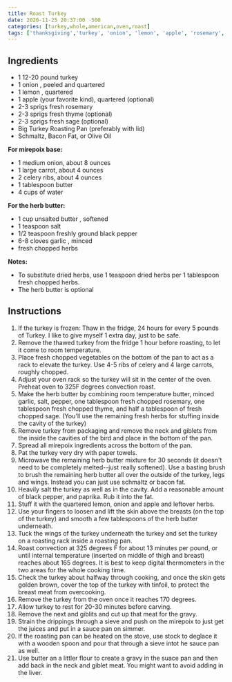 ```yaml
---
title: Roast Turkey
date: 2020-11-25 20:37:00 -500
categories: [turkey,whole,american,oven,roast]
tags: ['thanksgiving','turkey', 'onion', 'lemon', 'apple', 'rosemary', 'thyme', 'sage', 'butter', 'salt', 'black pepper', 'garlic', 'celery', 'carrots', 'thaw', 'roasting', 'elevate', 'preheat', 'combine', 'remove', 'season', 'stuff', 'loosen', 'tuck', 'microwave', 'brush', 'roast', 'check', 'cover', 'tent', 'rest', 'carving']
---
```


## Ingredients

-   1 12-20 pound turkey
-   1 onion , peeled and quartered
-   1 lemon , quartered
-   1 apple (your favorite kind), quartered (optional)
-   2-3 sprigs fresh rosemary
-   2-3 sprigs fresh thyme (optional)
-   2-3 sprigs fresh sage (optional)
-   Big Turkey Roasting Pan (preferably with lid)
-   Schmaltz, Bacon Fat, or Olive Oil

**For mirepoix base:**

- 1 medium onion, about 8 ounces 
- 1 large carrot, about 4 ounces
- 2 celery ribs, about 4 ounces
- 1 tablespoon butter
- 4 cups of water


**For the herb butter:**

-   1 cup unsalted butter , softened
-   1 teaspoon salt
-   1/2 teaspoon freshly ground black pepper
-   6-8 cloves garlic , minced
-   fresh chopped herbs

**Notes:**

-   To substitute dried herbs, use 1 teaspoon dried herbs per 1 tablespoon fresh chopped herbs.
-   The herb butter is optional


## Instructions

1.  If the turkey is frozen: Thaw in the fridge, 24 hours for every 5 pounds of Turkey. I like to give myself 1 extra day, just to be safe.
2.  Remove the thawed turkey from the fridge 1 hour before roasting, to let it come to room temperature.
3.  Place fresh chopped vegetables on the bottom of the pan to act as a rack to elevate the turkey. Use 4-5 ribs of celery and 4 large carrots, roughly chopped.
4.  Adjust your oven rack so the turkey will sit in the center of the oven. Preheat oven to 325F degrees convection roast.
5.  Make the herb butter by combining room temperature butter, minced garlic, salt, pepper, one tablespoon fresh chopped rosemary, one tablespoon fresh chopped thyme, and half a tablespoon of fresh chopped sage. (You'll use the remaining fresh herbs for stuffing inside the cavity of the turkey)
6.  Remove turkey from packaging and remove the neck and giblets from the inside the cavities of the bird and place in the bottom of the pan.
7.  Spread all mirepoix ingredients across the bottom of the pan.
8.  Pat the turkey very dry with paper towels.
10. Microwave the remaining herb butter mixture for 30 seconds (it doesn't need to be completely melted\--just really softened). Use a basting brush to brush the remaining herb butter all over the outside of the turkey, legs and wings.  Instead you can just use schmaltz or bacon fat.
11. Heavily salt the turkey as well as in the cavity.  Add a reasonable amount of black pepper, and paprika.  Rub it into the fat.
12. Stuff it with the quartered lemon, onion and apple and leftover herbs.
13. Use your fingers to loosen and lift the skin above the breasts (on the top of the turkey) and smooth a few tablespoons of the herb butter underneath.
14. Tuck the wings of the turkey underneath the turkey and set the turkey on a roasting rack inside a roasting pan.
15. Roast convection at 325 degrees F for about 13 minutes per pound, or until internal temperature (inserted on middle of thigh and breast) reaches about 165 degrees.  It is best to keep digital thermometers in the two areas for the whole cooking time.
16. Check the turkey about halfway through cooking, and once the skin gets golden brown, cover the top of the turkey with tinfoil, to protect the breast meat from overcooking.
17. Remove the turkey from the oven once it reaches 170 degrees.
18. Allow turkey to rest for 20-30 minutes before carving.
19. Remove the next and giblits and cut up that meat for the gravy.
20. Strain the drippings through a sieve and push on the mirepoix to just get the juices and put in a sauce pan on simmer.
21. If the roasting pan can be heated on the stove, use stock to deglace it with a wooden spoon and pour that through a sieve intot he sauce pan as well.
22. Use butter an a littler flour to create a gravy in the suace pan and then add back in the neck and giblet meat. You might want to avoid adding in the liver.

